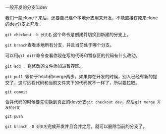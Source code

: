 一般开发的分支叫dev

我们一般clone下来后，还要自己建个本地分支用来开发，不能直接在原来clone的dev分支上开发：

`git checkout -b 分支名`  这个命令是创建并切换到新建的分支上。

`git branch`查看本地所有分支，并且当前处于哪个分支。

可以用`git diff`命令查看你现在写的代码和暂存区的代码有什么改动。

`git add . `将修改的文件添加进暂存区。

`git pull `等价于fetch和merge两步。如果你在开发的时候，别人已经有新的提交了，这时远程代码和当前文件夹下的代码就不一样了，所以要拉取。

`git commit`

合并代码的时候要先切换到真正的dev分支`git checkout dev`，然后`git merge 开发的分支`

`git push`

`git branch -D 分支名`完成开发并且合并之后，就可以删除当前的分支了。